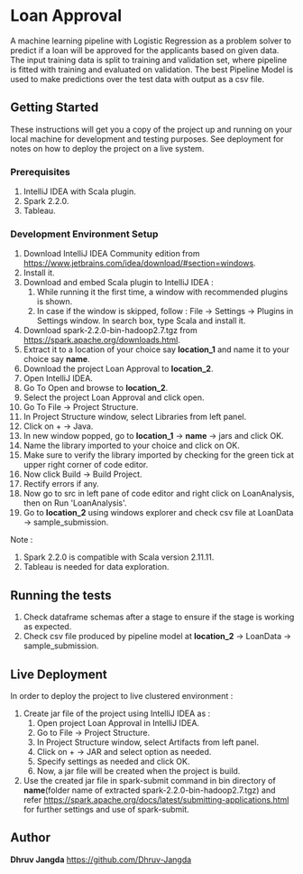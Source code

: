 # Loan Approval

A machine learning pipeline with Logistic Regression as a problem solver to predict if a loan will be approved for the applicants based on given data. The input training data is split to training and validation set, where pipeline is fitted with training and evaluated on validation. The best Pipeline Model is used to make predictions over the test data with output as a csv file.

## Getting Started

These instructions will get you a copy of the project up and running on your local machine for development and testing purposes. See deployment for notes on how to deploy the project on a live system.

### Prerequisites

1. IntelliJ IDEA with Scala plugin.
2. Spark 2.2.0.
3. Tableau.

### Development Environment Setup

1. Download IntelliJ IDEA Community edition from https://www.jetbrains.com/idea/download/#section=windows.
2. Install it.
3. Download and embed Scala plugin to IntelliJ IDEA :
	1. While running it the first time, a window with recommended plugins is shown.
	2. In case if the window is skipped, follow : File -> Settings -> Plugins in Settings window. In search box, type Scala and install it.
4. Download spark-2.2.0-bin-hadoop2.7.tgz from https://spark.apache.org/downloads.html.
5. Extract it to a location of your choice say **location_1** and name it to your choice say **name**.
6. Download the project Loan Approval to **location_2**.
7. Open IntelliJ IDEA.
8. Go To Open and browse to **location_2**.
9. Select the project Loan Approval and click open.
10. Go To File -> Project Structure.
11. In Project Structure window, select Libraries from left panel.
12. Click on + -> Java.
13. In new window popped, go to **location_1** -> **name** -> jars and click OK.
14. Name the library imported to your choice and click on OK.
15. Make sure to verify the library imported by checking for the green tick at upper right corner of code editor.
16. Now click Build -> Build Project.
17. Rectify errors if any.
18. Now go to src in left pane of code editor and right click on LoanAnalysis, then on Run 'LoanAnalysis'.
19. Go to **location_2** using windows explorer and check csv file at LoanData -> sample_submission.

Note :
1. Spark 2.2.0 is compatible with Scala version 2.11.11.
2. Tableau is needed for data exploration.

## Running the tests

1. Check dataframe schemas after a stage to ensure if the stage is working as expected.
2. Check csv file produced by pipeline model at **location_2** -> LoanData -> sample_submission.

## Live Deployment

In order to deploy the project to live clustered environment :
1. Create jar file of the project using IntelliJ IDEA as :
	1. Open project Loan Approval in IntelliJ IDEA.
	2. Go to File -> Project Structure.
	3. In Project Structure window, select Artifacts from left panel.
	4. Click on + -> JAR and select option as needed.
	5. Specify settings as needed and click OK.
	6. Now, a jar file will be created when the project is build.
2. Use the created jar file in spark-submit command in bin directory of **name**(folder name of extracted spark-2.2.0-bin-hadoop2.7.tgz) and refer https://spark.apache.org/docs/latest/submitting-applications.html for further settings and use of spark-submit.

## Author

**Dhruv Jangda** https://github.com/Dhruv-Jangda